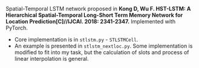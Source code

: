 Spatial-Temporal LSTM network proposed in **Kong D, Wu F. HST-LSTM: A Hierarchical Spatial-Temporal Long-Short Term Memory Network for Location Prediction[C]//IJCAI. 2018: 2341-2347.** Implemented with PyTorch.

- Core implementation is in `stlstm.py` - `STLSTMCell`.
- An example is presented in `stlstm_nextloc.py`. Some implementation is modified to fit into my task, but the calculation of slots and process of linear interpolation is general.
